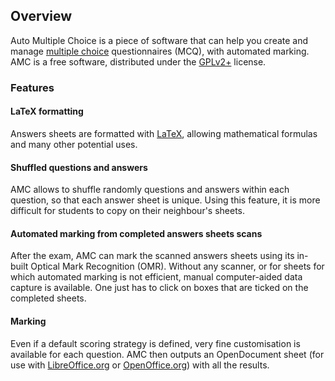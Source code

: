 ## Overview

Auto Multiple Choice is a piece of software that can help you create and manage [multiple choice] questionnaires (MCQ), with automated marking. AMC is a free software, distributed under the [GPLv2+] license.

### Features

#### LaTeX formatting

Answers sheets are formatted with [LaTeX], allowing mathematical formulas and many other potential uses.

#### Shuffled questions and answers

AMC allows to shuffle randomly questions and answers within each question, so that each answer sheet is unique. Using this feature, it is more difficult for students to copy on their neighbour's sheets.

#### Automated marking from completed answers sheets scans

After the exam, AMC can mark the scanned answers sheets using its in-built Optical Mark Recognition (OMR). Without any scanner, or for sheets for which automated marking is not efficient, manual computer-aided data capture is available. One just has to click on boxes that are ticked on the completed sheets.

#### Marking

Even if a default scoring strategy is defined, very fine customisation is available for each question. AMC then outputs an OpenDocument sheet (for use with [LibreOffice.org] or [OpenOffice.org]) with all the results.

[multiple choice]:http://en.wikipedia.org/wiki/Multiple_choice
[GPLv2+]:http://www.gnu.org/licenses/old-licenses/gpl-2.0.html
[LaTeX]:http://en.wikipedia.org/wiki/LaTeX
[LibreOffice.org]:http://libreoffice.org/
[OpenOffice.org]:http://openoffhice.org/
